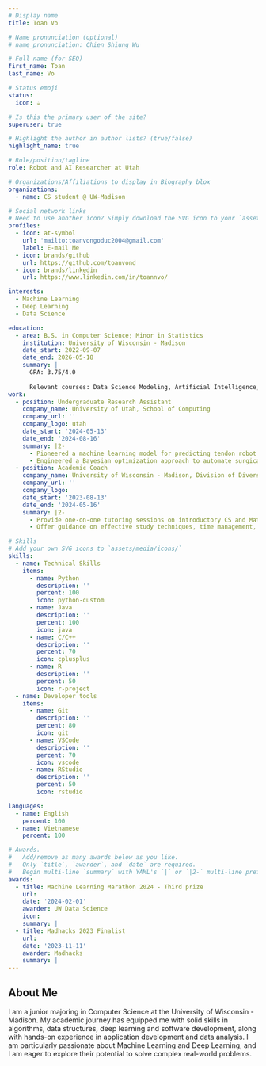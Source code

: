 ```yaml
---
# Display name
title: Toan Vo

# Name pronunciation (optional)
# name_pronunciation: Chien Shiung Wu

# Full name (for SEO)
first_name: Toan
last_name: Vo

# Status emoji
status:
  icon: ☕️

# Is this the primary user of the site?
superuser: true

# Highlight the author in author lists? (true/false)
highlight_name: true

# Role/position/tagline
role: Robot and AI Researcher at Utah

# Organizations/Affiliations to display in Biography blox
organizations:
  - name: CS student @ UW-Madison

# Social network links
# Need to use another icon? Simply download the SVG icon to your `assets/media/icons/` folder.
profiles:
  - icon: at-symbol
    url: 'mailto:toanvongoduc2004@gmail.com'
    label: E-mail Me
  - icon: brands/github
    url: https://github.com/toanvond
  - icon: brands/linkedin
    url: https://www.linkedin.com/in/toannvo/

interests:
  - Machine Learning
  - Deep Learning
  - Data Science

education:
  - area: B.S. in Computer Science; Minor in Statistics
    institution: University of Wisconsin - Madison
    date_start: 2022-09-07
    date_end: 2026-05-18
    summary: |
      GPA: 3.75/4.0
      
      Relevant courses: Data Science Modeling, Artificial Intelligence, Data Structures, Object-Oriented Programming, Multivariate Calculus, Linear Algebra, Deep Learning for Computer Vision, Introduction to Algorithms, Matrix Methods in Machine Learning, Operating System,  Parallel and Throughput-Optimized Programming.
work:
  - position: Undergraduate Research Assistant
    company_name: University of Utah, School of Computing
    company_url: ''
    company_logo: utah
    date_start: '2024-05-13'
    date_end: '2024-08-16'
    summary: |2-
      - Pioneered a machine learning model for predicting tendon robot shape based on current robot configuration using long short-term memory (LSTM), exceeding the previous learning-based technique by 11%.
      - Engineered a Bayesian optimization approach to automate surgical tasks, improving tissue retraction efficiency and precision, resulting in a 15% boost in efficiency and 10% better attachment point detection accuracy.
  - position: Academic Coach
    company_name: University of Wisconsin - Madison, Division of Diversity, Equity and Educational Achievement
    company_url: ''
    company_logo:
    date_start: '2023-08-13'
    date_end: '2024-05-16'
    summary: |2-
      - Provide one-on-one tutoring sessions on introductory CS and Math courses for nearly 50 students weekly
      - Offer guidance on effective study techniques, time management, and test preparation to help students enhance their academic performance.

# Skills
# Add your own SVG icons to `assets/media/icons/`
skills:
  - name: Technical Skills
    items:
      - name: Python
        description: ''
        percent: 100
        icon: python-custom
      - name: Java
        description: ''
        percent: 100
        icon: java
      - name: C/C++
        description: ''
        percent: 70
        icon: cplusplus
      - name: R
        description: ''
        percent: 50
        icon: r-project
  - name: Developer tools
    items:
      - name: Git
        description: ''
        percent: 80
        icon: git
      - name: VSCode
        description: ''
        percent: 70
        icon: vscode
      - name: RStudio
        description: ''
        percent: 50
        icon: rstudio

languages:
  - name: English
    percent: 100
  - name: Vietnamese
    percent: 100

# Awards.
#   Add/remove as many awards below as you like.
#   Only `title`, `awarder`, and `date` are required.
#   Begin multi-line `summary` with YAML's `|` or `|2-` multi-line prefix and indent 2 spaces below.
awards:
  - title: Machine Learning Marathon 2024 - Third prize
    url:
    date: '2024-02-01'
    awarder: UW Data Science
    icon:
    summary: |
  - title: Madhacks 2023 Finalist
    url:
    date: '2023-11-11'
    awarder: Madhacks
    summary: |
---
```


## About Me

I am a junior majoring in Computer Science at the University of Wisconsin - Madison. My academic journey has equipped me with solid skills in algorithms, data structures, deep learning and software development, along with hands-on experience in application development and data analysis. I am particularly passionate about Machine Learning and Deep Learning, and I am eager to explore their potential to solve complex real-world problems.
